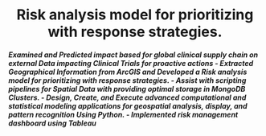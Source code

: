 <h1 align="center">Risk analysis model for prioritizing with response strategies.</h1>
<h5>Examined and Predicted impact based for global clinical supply chain on external Data impacting Clinical Trials for proactive actions
- Extracted Geographical Information from ArcGIS and Developed a Risk analysis model for prioritizing with response strategies.
- Assist with scripting pipelines for Spatial Data with providing optimal storage in MongoDB Clusters.
- Design, Create, and Execute advanced computational and statistical modeling applications for geospatial
analysis, display, and pattern recognition Using Python.
- Implemented risk management dashboard using Tableau</h5>
